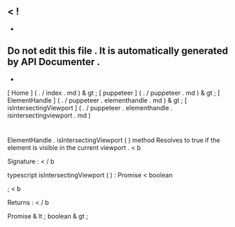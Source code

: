 <
!
-
-
Do
not
edit
this
file
.
It
is
automatically
generated
by
API
Documenter
.
-
-
>
[
Home
]
(
.
/
index
.
md
)
&
gt
;
[
puppeteer
]
(
.
/
puppeteer
.
md
)
&
gt
;
[
ElementHandle
]
(
.
/
puppeteer
.
elementhandle
.
md
)
&
gt
;
[
isIntersectingViewport
]
(
.
/
puppeteer
.
elementhandle
.
isintersectingviewport
.
md
)
#
#
ElementHandle
.
isIntersectingViewport
(
)
method
Resolves
to
true
if
the
element
is
visible
in
the
current
viewport
.
<
b
>
Signature
:
<
/
b
>
typescript
isIntersectingViewport
(
)
:
Promise
<
boolean
>
;
<
b
>
Returns
:
<
/
b
>
Promise
&
lt
;
boolean
&
gt
;
